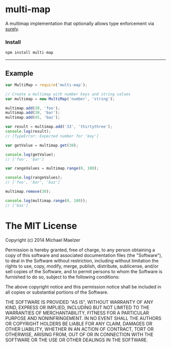 multi-map
=========

A multimap implementation that optionally allows type enforcement via [surely](https://github.com/mmaelzer/surely).

### Install
```javascript
npm install multi-map
```

---------------------


Example
--------
```javascript
var MultiMap = require('multi-map');

// Create a multimap with number keys and string values
var multimap = new MultiMap('number', 'string');

multimap.add(30, 'foo');
multimap.add(30, 'bar');
multimap.add(45, 'baz');

var result = multimap.add('33', 'thirtythree');
console.log(result);
// [TypeError: Expected number for 'key']

var getValue = multimap.get(30);

console.log(getValue);
// ['foo', 'bar']

var rangeValues = multimap.range(0, 100);

console.log(rangeValues);
// ['foo', 'bar', 'baz']

multimap.remove(30);

console.log(multimap.range(0, 100));
// ['baz']
```


The MIT License
===============

Copyright (c) 2014 Michael Maelzer

Permission is hereby granted, free of charge, to any person obtaining a copy
of this software and associated documentation files (the "Software"), to deal
in the Software without restriction, including without limitation the rights
to use, copy, modify, merge, publish, distribute, sublicense, and/or sell
copies of the Software, and to permit persons to whom the Software is
furnished to do so, subject to the following conditions:

The above copyright notice and this permission notice shall be included in
all copies or substantial portions of the Software.

THE SOFTWARE IS PROVIDED "AS IS", WITHOUT WARRANTY OF ANY KIND, EXPRESS OR
IMPLIED, INCLUDING BUT NOT LIMITED TO THE WARRANTIES OF MERCHANTABILITY,
FITNESS FOR A PARTICULAR PURPOSE AND NONINFRINGEMENT. IN NO EVENT SHALL THE
AUTHORS OR COPYRIGHT HOLDERS BE LIABLE FOR ANY CLAIM, DAMAGES OR OTHER
LIABILITY, WHETHER IN AN ACTION OF CONTRACT, TORT OR OTHERWISE, ARISING FROM,
OUT OF OR IN CONNECTION WITH THE SOFTWARE OR THE USE OR OTHER DEALINGS IN
THE SOFTWARE.
